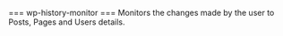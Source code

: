 === wp-history-monitor ===
Monitors the changes made by the user to Posts, Pages and Users details.
